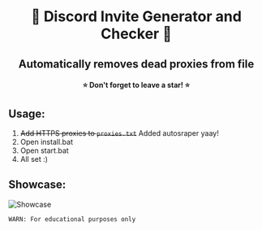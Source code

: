 <h1 align="center"> 🎯 Discord Invite Generator and Checker 🎯 </h1>
<h2 align="center">Automatically removes dead proxies from file</h2>
<h4 align="center">⭐ Don't forget to leave a star! ⭐</h4>

## Usage:
1. ~~Add HTTPS proxies to `proxies.txt`~~ Added autosraper yaay!
2. Open install.bat
3. Open start.bat
4. All set :)

## Showcase:
![Showcase](https://i.imgur.com/JTkMdFV.png)

`WARN: For educational purposes only`
